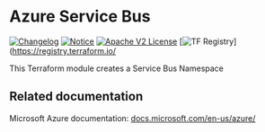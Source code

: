 # Azure Service Bus
[![Changelog](https://img.shields.io/badge/changelog-release-green.svg)](CHANGELOG.md) [![Notice](https://img.shields.io/badge/notice-copyright-yellow.svg)](NOTICE) [![Apache V2 License](https://img.shields.io/badge/license-Apache%20V2-orange.svg)](LICENSE) [![TF Registry](https://img.shields.io/badge/terraform-registry-blue.svg)](https://registry.terraform.io/

This Terraform module creates a Service Bus Namespace

<!-- BEGIN_TF_DOCS -->

<!-- END_TF_DOCS -->
## Related documentation

Microsoft Azure documentation: [docs.microsoft.com/en-us/azure/](https://docs.microsoft.com/en-us/azure/)
